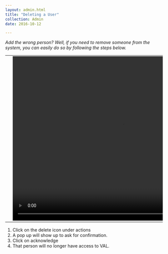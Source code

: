 ```yaml
---
layout: admin.html
title: "Deleting a User"
collection: Admin
date: 2016-10-12

---
```

_Add the wrong person? Well, if you need to remove someone from the system, you can easily do so by following the steps below._

<table>
<tr>
<td width="50px"></td>
<td width="700px">
<video width="700" height="525" controls>
	<source src="/assets/video/UserProfile/How_to_delete_new_user.mp4" type="video/mp4">
	Your browser does not support the video tag.
</video>
</td>
<td width="50px"></td>
</tr>
</table>

1.	Click on the delete icon under actions
2.	A pop up will show up to ask for confirmation.
3.	Click on acknowledge
4.	That person will no longer have access to VAL.
